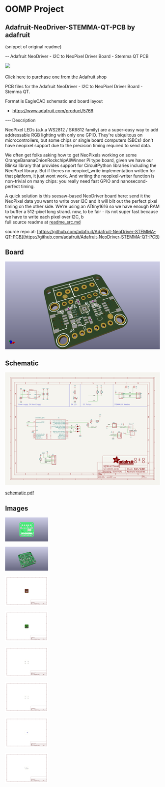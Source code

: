 # OOMP Project  
## Adafruit-NeoDriver-STEMMA-QT-PCB  by adafruit  
  
(snippet of original readme)  
  
-- Adafruit NeoDriver - I2C to NeoPixel Driver Board - Stemma QT PCB  
  
<a href="http://www.adafruit.com/products/5766"><img src="assets/5766-05.jpg?raw=true" width="500px"><br/>  
Click here to purchase one from the Adafruit shop</a>  
  
PCB files for the Adafruit NeoDriver - I2C to NeoPixel Driver Board - Stemma QT.   
  
Format is EagleCAD schematic and board layout  
* https://www.adafruit.com/product/5766  
  
--- Description  
  
NeoPixel LEDs (a.k.a WS2812 / SK6812 family) are a super-easy way to add addressable RGB lighting with only one GPIO. They're ubiquitous on microcontrollers, but some chips or single board computers (SBCs) don't have neopixel support due to the precision timing required to send data.  
  
We often get folks asking how to get NeoPixels working on some OrangeBananaOnionRockchipAllWinner Pi type board, given we have our Blinka library that provides support for CircuitPython libraries including the NeoPixel library. But if theres no neopixel_write implementation written for that platform, it just wont work. And writing the neopixel-writer function is non-trivial on many chips: you really need fast GPIO and nanosecond-perfect timing.  
  
A quick solution is this seesaw-based NeoDriver board here: send it the NeoPixel data you want to write over I2C and it will blit out the perfect pixel timing on the other side. We're using an ATtiny1616 so we have enough RAM to buffer a 512-pixel long strand. now, to be fair - its not super fast because we have to write each pixel over I2C, b  
  full source readme at [readme_src.md](readme_src.md)  
  
source repo at: [https://github.com/adafruit/Adafruit-NeoDriver-STEMMA-QT-PCB](https://github.com/adafruit/Adafruit-NeoDriver-STEMMA-QT-PCB)  
## Board  
  
[![working_3d.png](working_3d_600.png)](working_3d.png)  
## Schematic  
  
[![working_schematic.png](working_schematic_600.png)](working_schematic.png)  
  
[schematic pdf](working_schematic.pdf)  
## Images  
  
[![working_3D_bottom.png](working_3D_bottom_140.png)](working_3D_bottom.png)  
  
[![working_3D_top.png](working_3D_top_140.png)](working_3D_top.png)  
  
[![working_assembly_page_01.png](working_assembly_page_01_140.png)](working_assembly_page_01.png)  
  
[![working_assembly_page_02.png](working_assembly_page_02_140.png)](working_assembly_page_02.png)  
  
[![working_assembly_page_03.png](working_assembly_page_03_140.png)](working_assembly_page_03.png)  
  
[![working_assembly_page_04.png](working_assembly_page_04_140.png)](working_assembly_page_04.png)  
  
[![working_assembly_page_05.png](working_assembly_page_05_140.png)](working_assembly_page_05.png)  
  
[![working_assembly_page_06.png](working_assembly_page_06_140.png)](working_assembly_page_06.png)  
